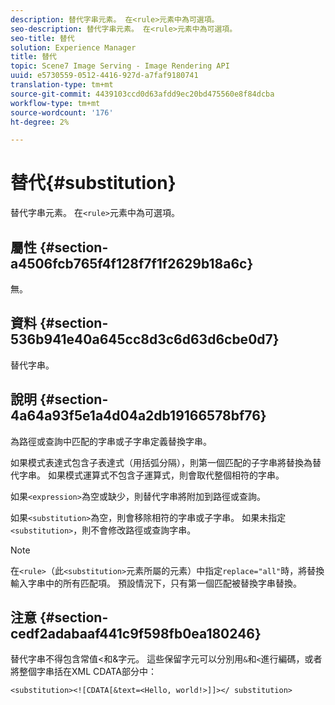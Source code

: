 ```yaml
---
description: 替代字串元素。 在<rule>元素中為可選項。
seo-description: 替代字串元素。 在<rule>元素中為可選項。
seo-title: 替代
solution: Experience Manager
title: 替代
topic: Scene7 Image Serving - Image Rendering API
uuid: e5730559-0512-4416-927d-a7faf9180741
translation-type: tm+mt
source-git-commit: 4439103ccd0d63afdd9ec20bd475560e8f84dcba
workflow-type: tm+mt
source-wordcount: '176'
ht-degree: 2%

---
```



# 替代{#substitution}

替代字串元素。 在`<rule>`元素中為可選項。

## 屬性 {#section-a4506fcb765f4f128f7f1f2629b18a6c}

無。

## 資料 {#section-536b941e40a645cc8d3c6d63d6cbe0d7}

替代字串。

## 說明 {#section-4a64a93f5e1a4d04a2db19166578bf76}

為路徑或查詢中匹配的字串或子字串定義替換字串。

如果模式表達式包含子表達式（用括弧分隔），則第一個匹配的子字串將替換為替代字串。 如果模式運算式不包含子運算式，則會取代整個相符的字串。

如果`<expression>`為空或缺少，則替代字串將附加到路徑或查詢。

如果`<substitution>`為空，則會移除相符的字串或子字串。 如果未指定`<substitution>`，則不會修改路徑或查詢字串。

>[!NOTE]
>
>在`<rule>`（此`<substitution>`元素所屬的元素）中指定`replace="all"`時，將替換輸入字串中的所有匹配項。 預設情況下，只有第一個匹配被替換字串替換。

## 注意 {#section-cedf2adabaaf441c9f598fb0ea180246}

替代字串不得包含常值&lt;和&amp;字元。 這些保留字元可以分別用`&`和`<`進行編碼，或者將整個字串括在XML CDATA部分中：

`<substitution><![CDATA[&text=<Hello, world!>]]></ substitution>`
